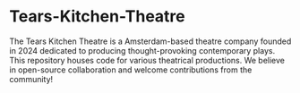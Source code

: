 # Tears-Kitchen-Theatre
The Tears Kitchen Theatre is a Amsterdam-based theatre company founded in 2024 dedicated to producing thought-provoking contemporary plays. This repository houses code for various theatrical productions. We believe in open-source collaboration and welcome contributions from the community!
